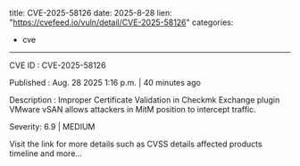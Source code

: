  
title: CVE-2025-58126
date: 2025-8-28
lien: "https://cvefeed.io/vuln/detail/CVE-2025-58126"
categories:
  - cve
---

CVE ID : CVE-2025-58126

Published :  Aug. 28
2025
1:16 p.m. | 40 minutes ago

Description : Improper Certificate Validation in Checkmk Exchange plugin VMware vSAN allows attackers in MitM position to intercept traffic.

Severity: 6.9 | MEDIUM

Visit the link for more details
such as CVSS details
affected products
timeline
and more...
